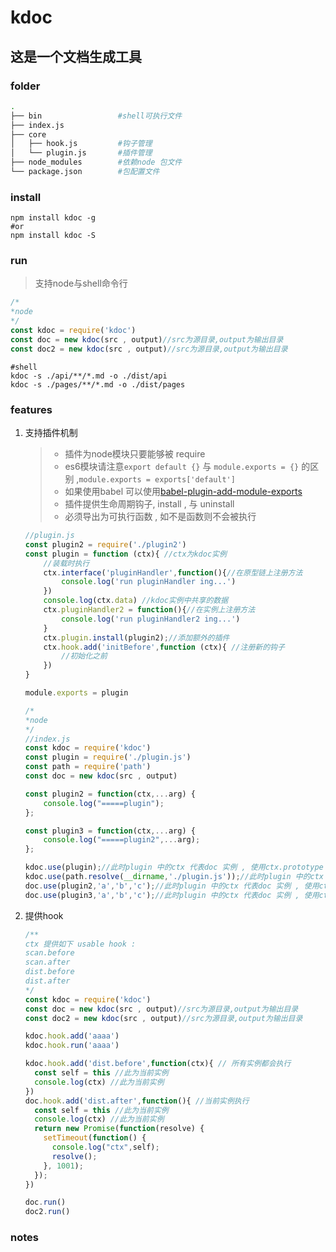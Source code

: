 # kdoc

## 这是一个文档生成工具

### folder

```bash
.
├── bin                 #shell可执行文件
├── index.js
├── core
│   ├── hook.js         #钩子管理
│   └── plugin.js   	#插件管理
├── node_modules        #依赖node 包文件
└── package.json        #包配置文件
```

### install

```Shell
npm install kdoc -g 
#or
npm install kdoc -S
```



### run

> 支持node与shell命令行

```js
/*
*node
*/
const kdoc = require('kdoc')
const doc = new kdoc(src , output)//src为源目录,output为输出目录
const doc2 = new kdoc(src , output)//src为源目录,output为输出目录

```

```shell
#shell
kdoc -s ./api/**/*.md -o ./dist/api
kdoc -s ./pages/**/*.md -o ./dist/pages
```



### features

1. 支持插件机制

    > - 插件为node模块只要能够被 require
    > - es6模块请注意`export default {}` 与 `module.exports = {}` 的区别 ,`module.exports = exports['default']`
    > - 如果使用babel 可以使用[babel-plugin-add-module-exports](https://github.com/59naga/babel-plugin-add-module-exports)
    > - 插件提供生命周期钩子, install , 与 uninstall 
    > - 必须导出为可执行函数 , 如不是函数则不会被执行

    ```js
    //plugin.js
    const plugin2 = require('./plugin2')
    const plugin = function (ctx){ //ctx为kdoc实例
        //装载时执行
        ctx.interface('pluginHandler',function(){//在原型链上注册方法
    		console.log('run pluginHandler ing...')
        })
      	console.log(ctx.data) //kdoc实例中共享的数据
        ctx.pluginHandler2 = function(){//在实例上注册方法
    		console.log('run pluginHandler2 ing...')
        }
      	ctx.plugin.install(plugin2);//添加额外的插件
        ctx.hook.add('initBefore',function (ctx){ //注册新的钩子
            //初始化之前
        })
    }

    module.exports = plugin
    ```

    ```js
    /*
    *node
    */
    //index.js
    const kdoc = require('kdoc')
    const plugin = require('./plugin.js')
    const path = require('path')
    const doc = new kdoc(src , output)

    const plugin2 = function(ctx,...arg) {
        console.log("=====plugin");
    };

    const plugin3 = function(ctx,...arg) {
        console.log("=====plugin2",...arg);
    };

    kdoc.use(plugin);//此时plugin 中的ctx 代表doc 实例 , 使用ctx.prototype 将能访问KDoc
    kdoc.use(path.resolve(__dirname,'./plugin.js'));//此时plugin 中的ctx 代表doc 实例 , 使用ctx.prototype 将能访问KDoc
    doc.use(plugin2,'a','b','c');//此时plugin 中的ctx 代表doc 实例 , 使用ctx.prototype 将能访问KDoc
    doc.use(plugin3,'a','b','c');//此时plugin 中的ctx 代表doc 实例 , 使用ctx.prototype 将能访问KDoc


    ```


2. 提供hook

    ```js
    /**
    ctx 提供如下 usable hook :
    scan.before
    scan.after
    dist.before
    dist.after
    */
    const kdoc = require('kdoc')
    const doc = new kdoc(src , output)//src为源目录,output为输出目录
    const doc2 = new kdoc(src , output)//src为源目录,output为输出目录

    kdoc.hook.add('aaaa')
    kdoc.hook.run('aaaa')

    kdoc.hook.add('dist.before',function(ctx){ // 所有实例都会执行
      const self = this //此为当前实例
      console.log(ctx) //此为当前实例
    })
    doc.hook.add('dist.after',function(){ //当前实例执行
      const self = this //此为当前实例
      console.log(ctx) //此为当前实例
      return new Promise(function(resolve) {
        setTimeout(function() {
          console.log("ctx",self);
          resolve();
        }, 1001);
      });
    })

    doc.run()
    doc2.run()
    ```

### notes
